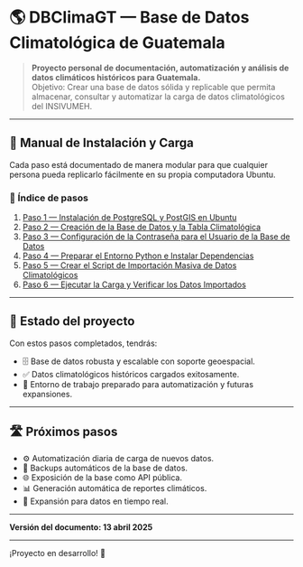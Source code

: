 # 🌎 DBClimaGT — Base de Datos Climatológica de Guatemala

> **Proyecto personal de documentación, automatización y análisis de datos climáticos históricos para Guatemala.**  
> Objetivo: Crear una base de datos sólida y replicable que permita almacenar, consultar y automatizar la carga de datos climatológicos del INSIVUMEH.

---

## 📖 Manual de Instalación y Carga

Cada paso está documentado de manera modular para que cualquier persona pueda replicarlo fácilmente en su propia computadora Ubuntu.

### 🧭 Índice de pasos

1. [Paso 1 — Instalación de PostgreSQL y PostGIS en Ubuntu](docs/01_instalacion_postgres_postgis.md)
2. [Paso 2 — Creación de la Base de Datos y la Tabla Climatológica](docs/02_creacion_base_tabla.md)
3. [Paso 3 — Configuración de la Contraseña para el Usuario de la Base de Datos](docs/03_configuracion_usuario_postgres.md)
4. [Paso 4 — Preparar el Entorno Python e Instalar Dependencias](docs/04_entorno_python_dependencias.md)
5. [Paso 5 — Crear el Script de Importación Masiva de Datos Climatológicos](docs/05_script_importacion.md)
6. [Paso 6 — Ejecutar la Carga y Verificar los Datos Importados](docs/06_ejecucion_importacion_verificacion.md)

---

## 🚀 Estado del proyecto

Con estos pasos completados, tendrás:

- 🗄️ Base de datos robusta y escalable con soporte geoespacial.
- ✅ Datos climatológicos históricos cargados exitosamente.
- 🔧 Entorno de trabajo preparado para automatización y futuras expansiones.

---

## 🛣️ Próximos pasos

- ⚙️ Automatización diaria de carga de nuevos datos.
- 💾 Backups automáticos de la base de datos.
- 🌐 Exposición de la base como API pública.
- 📊 Generación automática de reportes climáticos.
- 🚀 Expansión para datos en tiempo real.

---

**Versión del documento: 13 abril 2025**

---

¡Proyecto en desarrollo! 🚀  

